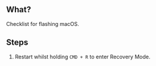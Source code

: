 ## What?

Checklist for flashing macOS.

## Steps

1. Restart whilst holding `CMD + R` to enter Recovery Mode.
